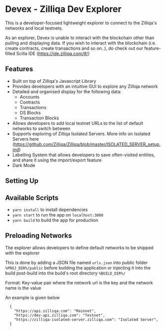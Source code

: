 # Devex - Zilliqa Dev Explorer

This is a developer-focused lightweight explorer to connect to the Zilliqa's networks and local testnets.

As an explorer, Devex is unable to interact with the blockchain other than pulling and displaying data.
If you wish to interact with the blockchain (i.e. create contracts, create transactions and so on..), do check out our feature-filled Scilla IDE (https://ide.zilliqa.com/#/)

Features
---
* Built on top of Zilliqa's Javascript Library
* Provides developers with an intuitive GUI to explore any Zilliqa network
* Detailed and organised display for the following data:
    * Accounts
    * Contracts
    * Transactions
    * DS Blocks
    * Transaction Blocks
* Allows developers to add local testnet URLs to the list of default networks to switch between
* Supports exploring of Zilliqa Isolated Servers. More info on Isolated Servers here (https://github.com/Zilliqa/Zilliqa/blob/master/ISOLATED_SERVER_setup.md)
* Labelling System that allows developers to save often-visited entities, and share it using the import/export feature
* Dark Mode

Setting Up
---

## Available Scripts
* `yarn install` to install dependencies
* `yarn start` to run the app on `localhost:3000`
* `yarn build` to build the app for production

Preloading Networks
---

The explorer allows developers to define default networks to be shipped with the explorer

This is done by adding a JSON file named `urls.json` into public folder `%PROJ_DIR%/public` before building the application
or injecting it into the build post-build into the build's root directory `%BUILD_DIR%/`

Format: Key-value pair where the network url is the key and the network name is the value

An example is given below

```
  {
    "https://api.zilliqa.com": "Mainnet",
    "https://dev-api.zilliqa.com": "Testnet",
    "https://zilliqa-isolated-server.zilliqa.com": "Isolated Server",
  }
```
